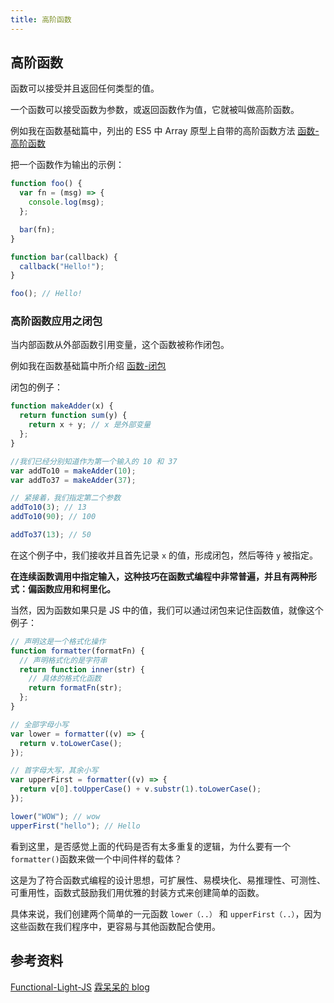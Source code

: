 ```yaml
---
title: 高阶函数
---
```


## 高阶函数

函数可以接受并且返回任何类型的值。

一个函数可以接受函数为参数，或返回函数作为值，它就被叫做高阶函数。

例如我在函数基础篇中，列出的 ES5 中 Array 原型上自带的高阶函数方法 [函数-高阶函数](http://vuepress.lzwlook.fun/JavaScript/%E5%87%BD%E6%95%B0/04-%E9%AB%98%E9%98%B6%E5%87%BD%E6%95%B0.html)

把一个函数作为输出的示例：

```javascript
function foo() {
  var fn = (msg) => {
    console.log(msg);
  };

  bar(fn);
}

function bar(callback) {
  callback("Hello!");
}

foo(); // Hello!
```

### 高阶函数应用之闭包

当内部函数从外部函数引用变量，这个函数被称作闭包。

例如我在函数基础篇中所介绍 [函数-闭包](http://vuepress.lzwlook.fun/JavaScript/%E5%87%BD%E6%95%B0/03-%E9%97%AD%E5%8C%85.html)

闭包的例子：

```javascript
function makeAdder(x) {
  return function sum(y) {
    return x + y; // x 是外部变量
  };
}

//我们已经分别知道作为第一个输入的 10 和 37
var addTo10 = makeAdder(10);
var addTo37 = makeAdder(37);

// 紧接着，我们指定第二个参数
addTo10(3); // 13
addTo10(90); // 100

addTo37(13); // 50
```

在这个例子中，我们接收并且首先记录 `x` 的值，形成闭包，然后等待 `y` 被指定。

**在连续函数调用中指定输入，这种技巧在函数式编程中非常普遍，并且有两种形式：偏函数应用和柯里化。**

当然，因为函数如果只是 JS 中的值，我们可以通过闭包来记住函数值，就像这个例子：

```javascript
// 声明这是一个格式化操作
function formatter(formatFn) {
  // 声明格式化的是字符串
  return function inner(str) {
    // 具体的格式化函数
    return formatFn(str);
  };
}

// 全部字母小写
var lower = formatter((v) => {
  return v.toLowerCase();
});

// 首字母大写，其余小写
var upperFirst = formatter((v) => {
  return v[0].toUpperCase() + v.substr(1).toLowerCase();
});

lower("WOW"); // wow
upperFirst("hello"); // Hello
```

看到这里，是否感觉上面的代码是否有太多重复的逻辑，为什么要有一个`formatter()`函数来做一个中间件样的载体？

这是为了符合函数式编程的设计思想，可扩展性、易模块化、易推理性、可测性、可重用性，函数式鼓励我们用优雅的封装方式来创建简单的函数。

具体来说，我们创建两个简单的一元函数 `lower（..）` 和 `upperFirst（..）`，因为这些函数在我们程序中，更容易与其他函数配合使用。

## 参考资料

[Functional-Light-JS](https://github.com/ikcamp/Functional-Light-JS)
[霖呆呆的 blog](https://github.com/LinDaiDai/niubility-coding-js)
